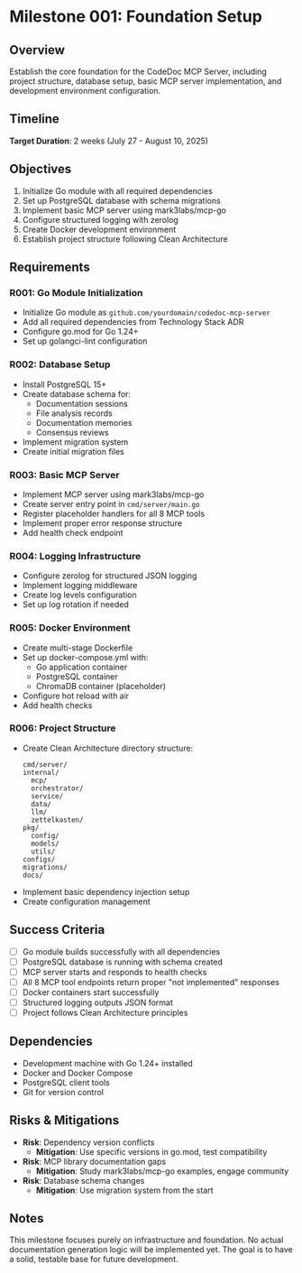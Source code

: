 # Milestone 001: Foundation Setup

## Overview
Establish the core foundation for the CodeDoc MCP Server, including project structure, database setup, basic MCP server implementation, and development environment configuration.

## Timeline
**Target Duration**: 2 weeks (July 27 - August 10, 2025)

## Objectives
1. Initialize Go module with all required dependencies
2. Set up PostgreSQL database with schema migrations
3. Implement basic MCP server using mark3labs/mcp-go
4. Configure structured logging with zerolog
5. Create Docker development environment
6. Establish project structure following Clean Architecture

## Requirements

### R001: Go Module Initialization
- Initialize Go module as `github.com/yourdomain/codedoc-mcp-server`
- Add all required dependencies from Technology Stack ADR
- Configure go.mod for Go 1.24+
- Set up golangci-lint configuration

### R002: Database Setup
- Install PostgreSQL 15+
- Create database schema for:
  - Documentation sessions
  - File analysis records
  - Documentation memories
  - Consensus reviews
- Implement migration system
- Create initial migration files

### R003: Basic MCP Server
- Implement MCP server using mark3labs/mcp-go
- Create server entry point in `cmd/server/main.go`
- Register placeholder handlers for all 8 MCP tools
- Implement proper error response structure
- Add health check endpoint

### R004: Logging Infrastructure
- Configure zerolog for structured JSON logging
- Implement logging middleware
- Create log levels configuration
- Set up log rotation if needed

### R005: Docker Environment
- Create multi-stage Dockerfile
- Set up docker-compose.yml with:
  - Go application container
  - PostgreSQL container
  - ChromaDB container (placeholder)
- Configure hot reload with air
- Add health checks

### R006: Project Structure
- Create Clean Architecture directory structure:
  ```
  cmd/server/
  internal/
    mcp/
    orchestrator/
    service/
    data/
    llm/
    zettelkasten/
  pkg/
    config/
    models/
    utils/
  configs/
  migrations/
  docs/
  ```
- Implement basic dependency injection setup
- Create configuration management

## Success Criteria
- [ ] Go module builds successfully with all dependencies
- [ ] PostgreSQL database is running with schema created
- [ ] MCP server starts and responds to health checks
- [ ] All 8 MCP tool endpoints return proper "not implemented" responses
- [ ] Docker containers start successfully
- [ ] Structured logging outputs JSON format
- [ ] Project follows Clean Architecture principles

## Dependencies
- Development machine with Go 1.24+ installed
- Docker and Docker Compose
- PostgreSQL client tools
- Git for version control

## Risks & Mitigations
- **Risk**: Dependency version conflicts
  - **Mitigation**: Use specific versions in go.mod, test compatibility
- **Risk**: MCP library documentation gaps
  - **Mitigation**: Study mark3labs/mcp-go examples, engage community
- **Risk**: Database schema changes
  - **Mitigation**: Use migration system from the start

## Notes
This milestone focuses purely on infrastructure and foundation. No actual documentation generation logic will be implemented yet. The goal is to have a solid, testable base for future development.